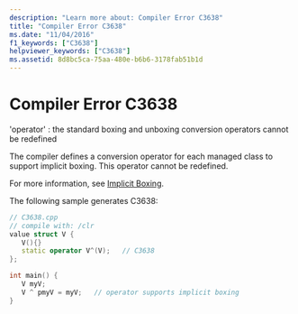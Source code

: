 ```yaml
---
description: "Learn more about: Compiler Error C3638"
title: "Compiler Error C3638"
ms.date: "11/04/2016"
f1_keywords: ["C3638"]
helpviewer_keywords: ["C3638"]
ms.assetid: 8d8bc5ca-75aa-480e-b6b6-3178fab51b1d
---
```

# Compiler Error C3638

'operator' : the standard boxing and unboxing conversion operators cannot be redefined

The compiler defines a conversion operator for each managed class to support implicit boxing. This operator cannot be redefined.

For more information, see [Implicit Boxing](../../extensions/boxing-cpp-component-extensions.md).

The following sample generates C3638:

```cpp
// C3638.cpp
// compile with: /clr
value struct V {
   V(){}
   static operator V^(V);   // C3638
};

int main() {
   V myV;
   V ^ pmyV = myV;   // operator supports implicit boxing
}
```
